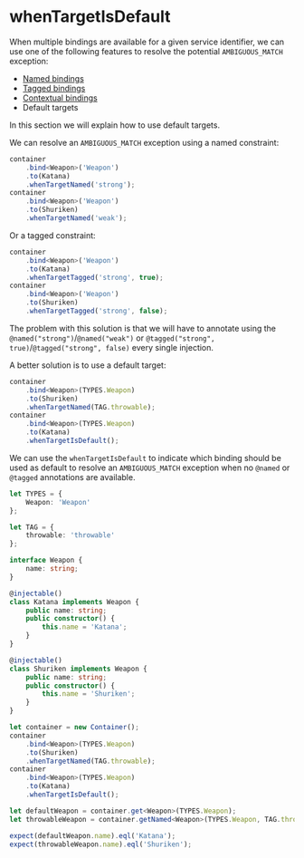 # whenTargetIsDefault

When multiple bindings are available for a given service identifier, we can use
one of the following features to resolve the potential `AMBIGUOUS_MATCH` exception:

-   [Named bindings](../features-and-api/18_named_bindings)
-   [Tagged bindings](../features-and-api/16_tagged_bindings)
-   [Contextual bindings](../features-and-api/21_contextual_bindings)
-   Default targets

In this section we will explain how to use default targets.

We can resolve an `AMBIGUOUS_MATCH` exception using a named constraint:

```ts
container
	.bind<Weapon>('Weapon')
	.to(Katana)
	.whenTargetNamed('strong');
container
	.bind<Weapon>('Weapon')
	.to(Shuriken)
	.whenTargetNamed('weak');
```

Or a tagged constraint:

```ts
container
	.bind<Weapon>('Weapon')
	.to(Katana)
	.whenTargetTagged('strong', true);
container
	.bind<Weapon>('Weapon')
	.to(Shuriken)
	.whenTargetTagged('strong', false);
```

The problem with this solution is that we will have to annotate using
the `@named("strong")`/`@named("weak")` or `@tagged("strong", true)`/`@tagged("strong", false)`
every single injection.

A better solution is to use a default target:

```ts
container
	.bind<Weapon>(TYPES.Weapon)
	.to(Shuriken)
	.whenTargetNamed(TAG.throwable);
container
	.bind<Weapon>(TYPES.Weapon)
	.to(Katana)
	.whenTargetIsDefault();
```

We can use the `whenTargetIsDefault` to indicate which binding should be used as default
to resolve an `AMBIGUOUS_MATCH` exception when no `@named` or `@tagged` annotations
are available.

```ts
let TYPES = {
	Weapon: 'Weapon'
};

let TAG = {
	throwable: 'throwable'
};

interface Weapon {
	name: string;
}

@injectable()
class Katana implements Weapon {
	public name: string;
	public constructor() {
		this.name = 'Katana';
	}
}

@injectable()
class Shuriken implements Weapon {
	public name: string;
	public constructor() {
		this.name = 'Shuriken';
	}
}

let container = new Container();
container
	.bind<Weapon>(TYPES.Weapon)
	.to(Shuriken)
	.whenTargetNamed(TAG.throwable);
container
	.bind<Weapon>(TYPES.Weapon)
	.to(Katana)
	.whenTargetIsDefault();

let defaultWeapon = container.get<Weapon>(TYPES.Weapon);
let throwableWeapon = container.getNamed<Weapon>(TYPES.Weapon, TAG.throwable);

expect(defaultWeapon.name).eql('Katana');
expect(throwableWeapon.name).eql('Shuriken');
```
